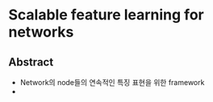 # Scalable feature learning for networks

## Abstract
- Network의 node들의 연속적인 특징 표현을 위한 framework
- 
